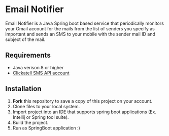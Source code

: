 # Email Notifier
Email Notifier is a Java Spring boot based service that periodically monitors your Gmail account for the mails from the list of senders you specify as important and sends an SMS to your mobile with the sender mail ID and subject of the mail.

## Requirements
- Java verison 8 or higher
- [Clickatell SMS API account](https://www.clickatell.com/products/sms-api/)

## Installation
1. **Fork** this repository to save a copy of this project on your account.
2. Clone files to your local system.
3. Import project into an IDE that supports spring boot applications (Ex. Intellij or Spring tool suite).
4. Build the project.
5. Run as SpringBoot application :)
